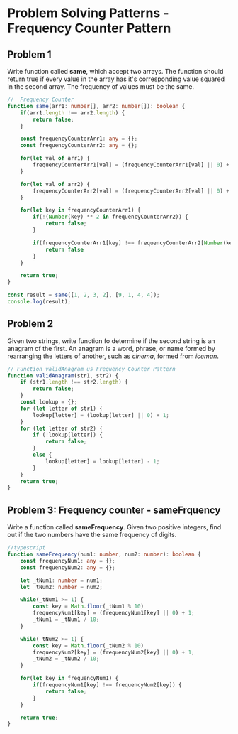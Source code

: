# Problem Solving Patterns - Frequency Counter Pattern

## Problem 1
Write function called **same**, which accept two arrays. The function should return true if every value in the array has it's corresponding value squared in the second array. The frequency of values must be the same.

```ts
//  Frequency Counter
function same(arr1: number[], arr2: number[]): boolean {
    if(arr1.length !== arr2.length) {
        return false;
    }

    const frequencyCounterArr1: any = {};
    const frequencyCounterArr2: any = {};

    for(let val of arr1) {
        frequencyCounterArr1[val] = (frequencyCounterArr1[val] || 0) + 1; 
    }

    for(let val of arr2) {
        frequencyCounterArr2[val] = (frequencyCounterArr2[val] || 0) + 1;
    }

    for(let key in frequencyCounterArr1) {
        if(!(Number(key) ** 2 in frequencyCounterArr2)) {
            return false;
        }

        if(frequencyCounterArr1[key] !== frequencyCounterArr2[Number(key) ** 2]) {
            return false
        }
    }

    return true;
}

const result = same([1, 2, 3, 2], [9, 1, 4, 4]);
console.log(result);
```

## Problem 2
Given two strings, write function fo determine if the second string is an anagram of the first. An anagram is a word, phrase, or name formed by rearranging the letters of another, such as *cinema*, formed from *iceman*.

```ts
// Function validAnagram us Frequency Counter Pattern
function validAnagram(str1, str2) {
    if (str1.length !== str2.length) {
        return false;
    }
    const lookup = {};
    for (let letter of str1) {
        lookup[letter] = (lookup[letter] || 0) + 1;
    }
    for (let letter of str2) {
        if (!lookup[letter]) {
            return false;
        }
        else {
            lookup[letter] = lookup[letter] - 1;
        }
    }
    return true;
}
```

## Problem 3: Frequency counter - sameFrquency
Write a function called **sameFrequency**. Given two positive integers, find out if the two numbers have the same frequency of digits.
```ts
//typescript
function sameFrequency(num1: number, num2: number): boolean {
    const frequencyNum1: any = {};
    const frequencyNum2: any = {};

    let _tNum1: number = num1;
    let _tNum2: number = num2;

    while(_tNum1 >= 1) {
        const key = Math.floor(_tNum1 % 10)
        frequencyNum1[key] = (frequencyNum1[key] || 0) + 1;
        _tNum1 = _tNum1 / 10;
    }

    while(_tNum2 >= 1) {
        const key = Math.floor(_tNum2 % 10)
        frequencyNum2[key] = (frequencyNum2[key] || 0) + 1;
        _tNum2 = _tNum2 / 10;
    }

    for(let key in frequencyNum1) {
        if(frequencyNum1[key] !== frequencyNum2[key]) {
            return false;
        }
    }

    return true;
}
```
